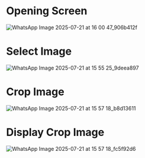 <h1> Opening Screen </h1>

![WhatsApp Image 2025-07-21 at 16 00 47_906b412f](https://github.com/user-attachments/assets/392a92b7-8cf5-4c98-9c87-86d779362c6e)

<h1> Select Image </h1>

![WhatsApp Image 2025-07-21 at 15 55 25_9deea897](https://github.com/user-attachments/assets/e17d400b-25f6-4b0e-ae35-4fbf77f02d58)

<h1> Crop Image </h1>

![WhatsApp Image 2025-07-21 at 15 57 18_b8d13611](https://github.com/user-attachments/assets/7fa2fb3b-8913-4eaf-a697-8053ff734483)

<h1> Display Crop Image </h1>

![WhatsApp Image 2025-07-21 at 15 57 18_fc5f92d6](https://github.com/user-attachments/assets/56eb8ee7-16bd-4e18-b371-51ed14d617f6)
